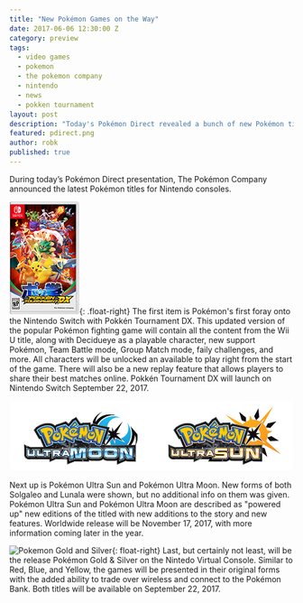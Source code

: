 ```yaml
---
title: "New Pokémon Games on the Way"
date: 2017-06-06 12:30:00 Z
category: preview
tags:
  - video games
  - pokemon
  - the pokemon company
  - nintendo
  - news
  - pokken tournament
layout: post
description: "Today's Pokémon Direct revealed a bunch of new Pokémon titles."
featured: pdirect.png                                                                       
author: robk
published: true
---
```


During today’s Pokémon Direct presentation, The Pokémon Company announced the latest Pokémon titles for Nintendo consoles.

![Pokken Tournament DX](/images/pokemon/PTDX.jpg){: .float-right}
The first item is Pokémon's first foray onto the Nintendo Switch with Pokkén Tournament DX. This updated version of the popular Pokémon fighting game will contain all the content from the Wii U title, along with Decidueye as a playable character, new support Pokémon, Team Battle mode, Group Match mode, faily challenges, and more. All characters will be unlocked an available to play right from the start of the game. There will also be a new replay feature that allows players to share their best matches online. Pokkén Tournament DX will launch on Nintendo Switch September 22, 2017.

![Pokemon Ultra Sun & Moon](/images/pokemon/ultrasunmoon.jpg)

Next up is Pokémon Ultra Sun and Pokémon Ultra Moon. New forms of both Solgaleo and Lunala were shown, but no additional info on them was given. Pokémon Ultra Sun and Pokémon Ultra Moon are described as "powered up" new editions of the titled with new additions to the story and new features. Worldwide release will be November 17, 2017, with more information coming later in the year.

![Pokemon Gold and Silver](/images/pokemon/goldsiver.png){: float-right}
Last, but certainly not least, will be the release Pokémon Gold & Silver on the Nintedo Virtual Console. Similar to Red, Blue, and Yellow, the games will be presented in their original forms with the added ability to trade over wireless and connect to the Pokémon Bank. Both titles will be available on September 22, 2017.


